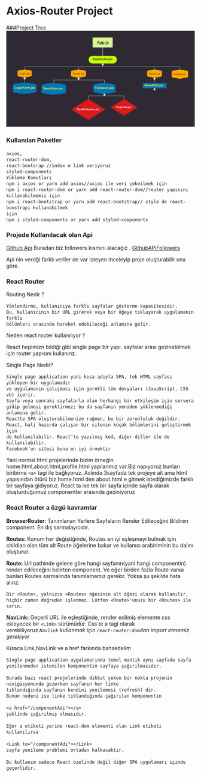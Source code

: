 # Axios-Router Project

###Project Tree
![project](projecttree.jpg)

### Kullanılan Paketler
```
axios,
react-router-dom,
react-bootsrap //index e link veriyoruz
styled-components
Yükleme Komutları
npm i axios or yarn add axios//axios ile veri çekeilmek için
npm i react-router-dom or yarn add react-router-dom//router yapısını kullanabilmemiz için
npm i react-bootstrap or yarn add react-bootstrap// style de react-boostrapi kullanabilmek
için
npm i styled-components or yarn add styled-components
```
### Projede Kullanılacak olan Api
[Github Api](https://docs.github.com/en/rest/users)
Buradan biz followers kısmını alacağız .
[GithubAPiFollowers](https://api.github.com/users/yaserdemet/followers?per_page=100)

Api nin verdği farklı veriler de var isteyen inceleyip proje oluşturabilir ona göre.

### React Router
Routing Nedir ? 
```
Yönlendirme, kullanıcıya farklı sayfalar gösterme kapasitesidir. 
Bu, kullanıcının bir URL girerek veya bir öğeye tıklayarak uygulamanın farklı 
bölümleri arasında hareket edebileceği anlamına gelir.
```

Neden react router kullanılıyor ?

React hepimizn bildiği gibi single page bir yapı. sayfalar arası gezinebilmek için router yapısını kullanırız.

Single Page Nedir?
```
Single page application yani kısa adıyla SPA, tek HTML sayfası yükleyen bir uygulamadır 
ve uygulamanın çalışması için gerekli tüm dosyaları (JavaScript, CSS vb) içerir. 
Sayfa veya sonraki sayfalarla olan herhangi bir etkileşim için servera 
gidip gelmesi gerektirmez; bu da sayfanın yeniden yüklenmediği anlamına gelir.
Reactte SPA oluşturabilmenize rağmen, bu bir zorunluluk değildir. 
React, hali hazırda çalışan bir sitenin küçük bölümlerini geliştirmek için 
de kullanılabilir. React’te yazılmış kod, diğer diller ile de kullanılabilir. 
Facebook’un sitesi buna en iyi örnektir
```

Yani normal html projelerinde bizim örneğin home.html,about.html,profile.html yapılarımız var.Biz napıyoruz bunları biribirne `<a>` tagi ile bağlıyoruz. Aslında 3sayfada tek projeye ait ama html yapısından ötürü biz home.html den about.html e gitmek istediğimizde farklı bir sayfaya gidiyoruz.
React ta ise tek bir sayfa içinde sayfa olarak oluşturduğumuz componentler arasında geziniyoruz

### React Router a özgü kavramlar
**BrowserRouter**: Tanımlanan Yerlere Sayfaların Render Edileceğini Bildiren component. En dış sarmalayıcıdır.

**Routes:** Konum her değiştiğinde, Routes en iyi eşleşmeyi bulmak için childları olan tüm alt Route öğelerine bakar ve kullanıcı arabiriminin bu dalını oluşturur.

**Route:**  Url pathinde gelene göre hangi sayfanın(yani hangi componentin) render edileceğini belirten component. Ve eğer birden fazla Route varsa bunları Routes sarmalında tanımlamamız gerekir. Yoksa şu şekilde hata alırız:
```
Bir <Route>, yalnızca <Routes> öğesinin alt öğesi olarak kullanılır, hiçbir zaman doğrudan işlenmez. Lütfen <Route>'unuzu bir <Routes> ile sarın.
```
**NavLink:**  Geçerli URL ile eşleştiğinde, render edilmiş elemente css ekleyecek bir `<Link>` sürümüdür. Css te a tagi olarak verebiliyoruz.*`Navlink` kullanmak için `react-router-dom`dan import etmemiz gerekiyor*

Kısaca Link,NavLink ve a href farkında bahsedelim
```
Single page application uygulamarında temel mantık aynı sayfada sayfa yenilenmeden istenilen komponentin sayfaya çağırılmasıdır.

Burada bazı react projelerinde dikkat çeken bir nokta projenin navigasyonunda gezerken sayfanın her linke 
tıklandığında sayfanın kendini yenilemesi (refresh) dir. 
Bunun nedeni ise linke tıklandığında çağırılan komponentin

<a href="/componentAdi"></a>
şeklinde çağırılmış olmasıdır.

Eğer a etiketi yerine react-dom elementi olan Link etiketi kullanılırsa

<Link to="/componentAdi"></Link>
sayfa yenileme problemi ortadan kalkacaktır.

Bu kullanım sadece React özelinde değil diğer SPA uygulamarı içinde geçerlidir.
```
